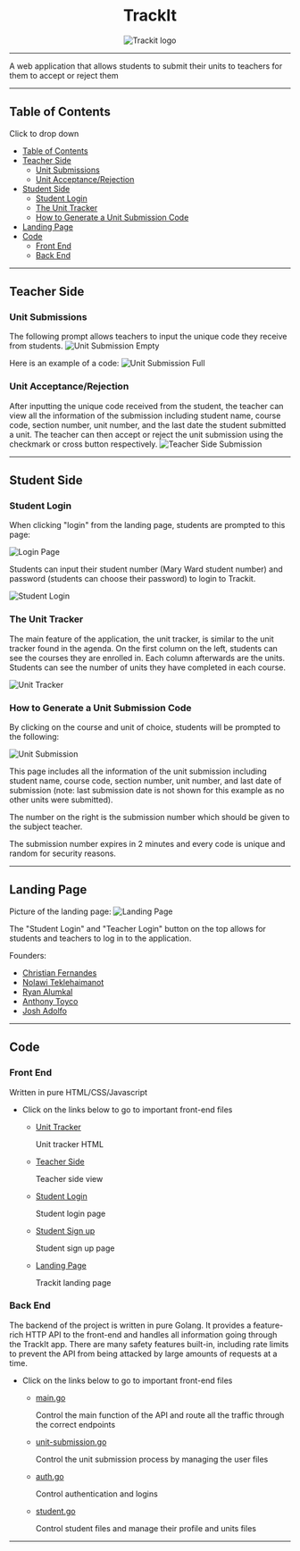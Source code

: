 <h1 align="center"> TrackIt </h1>

<div style="text-align: center">
  <img src="https://github.com/trackitward/.github/blob/main/profile/images/TrackIt%20text%20copy.png" alt="Trackit logo">
</div>

---

A web application that allows students to submit their units to teachers for them to accept or reject them

---

## Table of Contents

<summary>Click to drop down</summary>

- [Table of Contents](#table-of-contents)
- [Teacher Side](#teacher-side)
  - [Unit Submissions](#unit-submissions)
  - [Unit Acceptance/Rejection](#unit-acceptancerejection)
- [Student Side](#student-side)
  - [Student Login](#student-login)
  - [The Unit Tracker](#the-unit-tracker)
  - [How to Generate a Unit Submission Code](#how-to-generate-a-unit-submission-code)
- [Landing Page](#landing-page)
- [Code](#code)
  - [Front End](#front-end)
  - [Back End](#back-end)


---

## Teacher Side

### Unit Submissions

The following prompt allows teachers to input the unique code they receive from students.
![Unit Submission Empty](https://github.com/trackitward/.github/blob/main/profile/images/submission_code_empty.png)

Here is an example of a code:
![Unit Submission Full](https://github.com/trackitward/.github/blob/main/profile/images/submission_code_filled.png)


### Unit Acceptance/Rejection

After inputting the unique code received from the student, the teacher can view all the information of the submission including student name, course code, section number, unit number, and the last date the student submitted a unit. The teacher can then accept or reject the unit submission using the checkmark or cross button respectively. 
![Teacher Side Submission](https://github.com/trackitward/.github/blob/main/profile/images/teacher_side_before_submit.png)

---

## Student Side

### Student Login

When clicking "login" from the landing page, students are prompted to this page:

![Login Page](https://github.com/trackitward/.github/blob/main/profile/images/login.png)

Students can input their student number (Mary Ward student number) and password (students can choose their password) to login to Trackit.

![Student Login](https://github.com/trackitward/.github/blob/main/profile/images/login%20page%20with%20creds.png)

### The Unit Tracker

The main feature of the application, the unit tracker, is similar to the unit tracker found in the agenda. On the first column on the left, students can see the courses they are enrolled in. Each column afterwards are the units. Students can see the number of units they have completed in each course.

![Unit Tracker](https://github.com/trackitward/.github/blob/main/profile/images/unit%20tracker%20example.png)

### How to Generate a Unit Submission Code

By clicking on the course and unit of choice, students will be prompted to the following:

![Unit Submission](https://github.com/trackitward/.github/blob/main/profile/images/unit%20submission%20example.png)

This page includes all the information of the unit submission including student name, course code, section number, unit number, and last date of submission (note: last submission date is not shown for this example as no other units were submitted).

The number on the right is the submission number which should be given to the subject teacher.

The submission number expires in 2 minutes and every code is unique and random for security reasons.

---

## Landing Page

Picture of the landing page:
![Landing Page](https://github.com/trackitward/.github/blob/main/profile/images/trackit_website.png)

The "Student Login" and "Teacher Login" button on the top allows for students and teachers to log in to the application.

Founders:

- [Christian Fernandes](https://github.com/5late)
- [Nolawi Teklehaimanot](https://github.com/nolawiyonas1)
- [Ryan Alumkal](https://github.com/ryanalumkal)
- [Anthony Toyco](https://github.com/anthxnyy)
- [Josh Adolfo](https://github.com/atlysj)

---

## Code

### Front End

Written in pure HTML/CSS/Javascript

- Click on the links below to go to important front-end files
  - [Unit Tracker](https://github.com/trackitward/trackit-web/blob/main/index.html)

    Unit tracker HTML
  - [Teacher Side](https://github.com/trackitward/trackit-web/blob/main/box.html)

    Teacher side view

  - [Student Login](https://github.com/trackitward/trackit-web/blob/main/student-login.html)

    Student login page

  - [Student Sign up](https://github.com/trackitward/trackit-web/blob/main/student-signup.html)

    Student sign up page

  - [Landing Page](https://github.com/trackitward/trackit-web/blob/main/landing-page.html)

    Trackit landing page

### Back End

The backend of the project is written in pure Golang. It provides a feature-rich HTTP API to the front-end and handles all information going through the TrackIt app. There are many safety features built-in, including rate limits to prevent the API from being attacked by large amounts of requests at a time.

- Click on the links below to go to important front-end files
  - [main.go](https://github.com/trackitward/trackit-core/blob/main/main.go)

    Control the main function of the API and route all the traffic through the correct endpoints
  - [unit-submission.go](https://github.com/trackitward/trackit-core/blob/main/unit-submission.go)

    Control the unit submission process by managing the user files

  - [auth.go](https://github.com/trackitward/trackit-core/blob/main/auth.go)

    Control authentication and logins

  - [student.go](https://github.com/trackitward/trackit-core/blob/main/student.go)

    Control student files and manage their profile and units files

---
